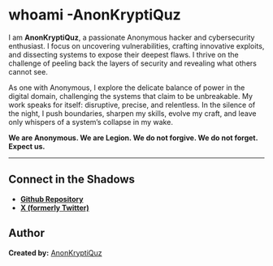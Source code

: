 # whoami -AnonKryptiQuz

I am **AnonKryptiQuz**, a passionate Anonymous hacker and cybersecurity enthusiast. I focus on uncovering vulnerabilities, crafting innovative exploits, and dissecting systems to expose their deepest flaws. I thrive on the challenge of peeling back the layers of security and revealing what others cannot see.

As one with Anonymous, I explore the delicate balance of power in the digital domain, challenging the systems that claim to be unbreakable. My work speaks for itself: disruptive, precise, and relentless. In the silence of the night, I push boundaries, sharpen my skills, evolve my craft, and leave only whispers of a system’s collapse in my wake.

**We are Anonymous. We are Legion. We do not forgive. We do not forget. Expect us.**

---

## Connect in the Shadows
- **[Github Repository](https://github.com/AnonKryptiQuz)**
- **[X (formerly Twitter)](https://x.com/AnonKryptiQuz)**

## **Author**

**Created by:** [AnonKryptiQuz](https://AnonKryptiQuz.github.io/)
